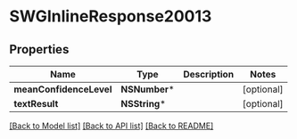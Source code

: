 # SWGInlineResponse20013

## Properties
Name | Type | Description | Notes
------------ | ------------- | ------------- | -------------
**meanConfidenceLevel** | **NSNumber*** |  | [optional] 
**textResult** | **NSString*** |  | [optional] 

[[Back to Model list]](../README.md#documentation-for-models) [[Back to API list]](../README.md#documentation-for-api-endpoints) [[Back to README]](../README.md)


